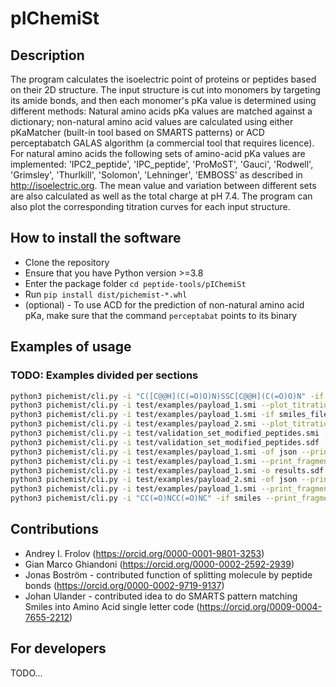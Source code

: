 # pIChemiSt

## Description
The program calculates the isoelectric point of proteins or peptides based on their 2D structure. The input structure is cut into monomers by targeting its amide bonds, and then each monomer's pKa value is determined using different methods: Natural amino acids pKa values are matched against a dictionary; non-natural amino acid values are calculated using either pKaMatcher (built-in tool based on SMARTS patterns) or ACD perceptabatch GALAS algorithm (a commercial tool that requires licence). For natural amino acids the following sets of amino-acid pKa values are implemented: 'IPC2_peptide', 'IPC_peptide', 'ProMoST', 'Gauci', 'Rodwell', 'Grimsley', 'Thurlkill', 'Solomon', 'Lehninger', 'EMBOSS' as described in http://isoelectric.org. The mean value and variation between different sets are also calculated as well as the total charge at pH 7.4. The program can also plot the corresponding titration curves for each input structure.

## How to install the software
- Clone the repository
- Ensure that you have Python version >=3.8
- Enter the package folder `cd peptide-tools/pIChemiSt`
- Run `pip install dist/pichemist-*.whl`
- (optional) - To use ACD for the prediction of non-natural amino acid pKa, make sure that the command `perceptabat` points to its binary

## Examples of usage
### TODO: Examples divided per sections
```bash
python3 pichemist/cli.py -i "C([C@@H](C(=O)O)N)SSC[C@@H](C(=O)O)N" -if smiles_stdin --plot_titration_curve --print_fragment_pkas --method pkamatcher
python3 pichemist/cli.py -i test/examples/payload_1.smi --plot_titration_curve --print_fragment_pkas --method pkamatcher
python3 pichemist/cli.py -i test/examples/payload_1.smi -if smiles_file --plot_titration_curve --print_fragment_pkas --method pkamatcher
python3 pichemist/cli.py -i test/examples/payload_2.smi --plot_titration_curve -tfp plot --print_fragment_pkas --method pkamatcher
python3 pichemist/cli.py -i test/validation_set_modified_peptides.smi -if smiles_file --print_fragment_pkas --method pkamatcher
python3 pichemist/cli.py -i test/validation_set_modified_peptides.sdf -if sdf --print_fragment_pkas --method pkamatcher
python3 pichemist/cli.py -i test/examples/payload_1.smi -of json --print_fragment_pkas --method pkamatcher
python3 pichemist/cli.py -i test/examples/payload_1.smi --print_fragment_pkas --method acd
python3 pichemist/cli.py -i test/examples/payload_1.smi -o results.sdf -of sdf --print_fragment_pkas --method pkamatcher
python3 pichemist/cli.py -i test/examples/payload_2.smi -of json --print_fragment_pkas --method pkamatcher
python3 pichemist/cli.py -i test/examples/payload_1.smi --print_fragment_pkas --method pkamatcher
python3 pichemist/cli.py -i "CC(=O)NCC(=O)NC" -if smiles --print_fragment_pkas --method pkamatcher
```

## Contributions
- Andrey I. Frolov (https://orcid.org/0000-0001-9801-3253)
- Gian Marco Ghiandoni (https://orcid.org/0000-0002-2592-2939)
- Jonas Boström - contributed function of splitting molecule by peptide bonds (https://orcid.org/0000-0002-9719-9137)
- Johan Ulander - contributed idea to do SMARTS pattern matching Smiles into Amino Acid single letter code (https://orcid.org/0009-0004-7655-2212)

## For developers
TODO...
